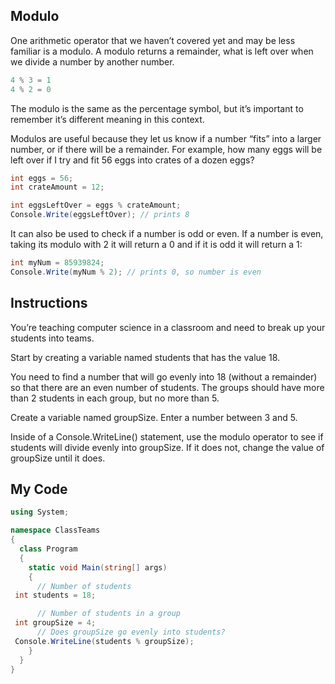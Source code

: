## Modulo

One arithmetic operator that we haven’t covered yet and may be less familiar is a modulo. A modulo returns a remainder, what is left over when we divide a number by another number.
```c#
4 % 3 = 1
4 % 2 = 0
```
The modulo is the same as the percentage symbol, but it’s important to remember it’s different meaning in this context.

Modulos are useful because they let us know if a number “fits” into a larger number, or if there will be a remainder. For example, how many eggs will be left over if I try and fit 56 eggs into crates of a dozen eggs?
```c#
int eggs = 56;
int crateAmount = 12;

int eggsLeftOver = eggs % crateAmount; 
Console.Write(eggsLeftOver); // prints 8
```
It can also be used to check if a number is odd or even. If a number is even, taking its modulo with 2 it will return a 0 and if it is odd it will return a 1:
```c#
int myNum = 85939824;
Console.Write(myNum % 2); // prints 0, so number is even
```
## Instructions

You’re teaching computer science in a classroom and need to break up your students into teams.

Start by creating a variable named students that has the value 18.

You need to find a number that will go evenly into 18 (without a remainder) so that there are an even number of students. The groups should have more than 2 students in each group, but no more than 5.

Create a variable named groupSize. Enter a number between 3 and 5.

Inside of a Console.WriteLine() statement, use the modulo operator to see if students will divide evenly into groupSize. If it does not, change the value of groupSize until it does.

## My Code
```c#
using System;

namespace ClassTeams
{
  class Program
  {
    static void Main(string[] args)
    {
      // Number of students
 int students = 18;

      // Number of students in a group
 int groupSize = 4;
      // Does groupSize go evenly into students?
 Console.WriteLine(students % groupSize);
    }
  }
}
```
